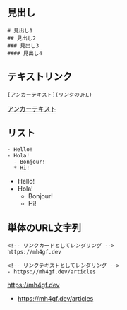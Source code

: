 ## 見出し

```
# 見出し1
## 見出し2
### 見出し3
#### 見出し4
```

## テキストリンク

```
[アンカーテキスト](リンクのURL)
```

[アンカーテキスト](リンクのURL)


## リスト

```
- Hello!
- Hola!
  - Bonjour!
  * Hi!
```

- Hello!
- Hola!
  - Bonjour!
  * Hi!

## 単体のURL文字列

```
<!-- リンクカードとしてレンダリング --> 
https://mh4gf.dev

<!-- リンクテキストとしてレンダリング --> 
- https://mh4gf.dev/articles 
```

https://mh4gf.dev

- https://mh4gf.dev/articles 
